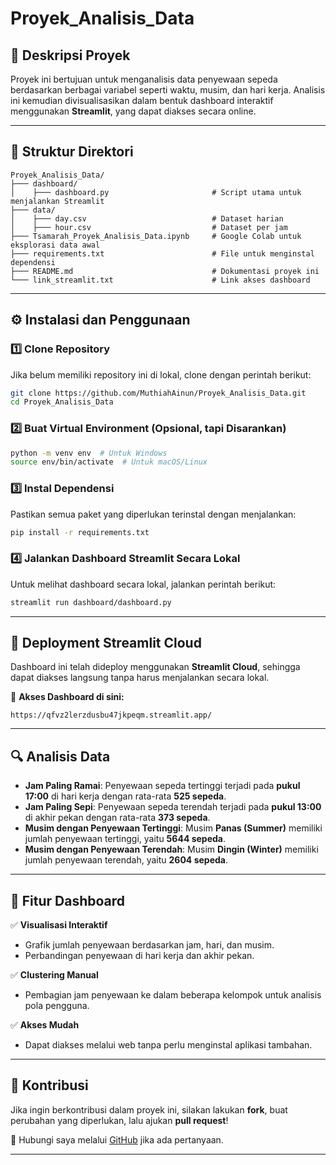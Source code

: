 # Proyek_Analisis_Data

## 📌 Deskripsi Proyek
Proyek ini bertujuan untuk menganalisis data penyewaan sepeda berdasarkan berbagai variabel seperti waktu, musim, dan hari kerja. Analisis ini kemudian divisualisasikan dalam bentuk dashboard interaktif menggunakan **Streamlit**, yang dapat diakses secara online.

---
## 📂 Struktur Direktori
```
Proyek_Analisis_Data/
├─── dashboard/
│    ├─── dashboard.py                       # Script utama untuk menjalankan Streamlit
├─── data/
│    ├─── day.csv                            # Dataset harian
│    ├─── hour.csv                           # Dataset per jam
├─── Tsamarah_Proyek_Analisis_Data.ipynb     # Google Colab untuk eksplorasi data awal
├─── requirements.txt                        # File untuk menginstal dependensi
├─── README.md                               # Dokumentasi proyek ini
└─── link_streamlit.txt                      # Link akses dashboard
```

---
## ⚙️ Instalasi dan Penggunaan

### 1️⃣ **Clone Repository**
Jika belum memiliki repository ini di lokal, clone dengan perintah berikut:
```sh
git clone https://github.com/MuthiahAinun/Proyek_Analisis_Data.git
cd Proyek_Analisis_Data
```

### 2️⃣ **Buat Virtual Environment (Opsional, tapi Disarankan)**
```sh
python -m venv env  # Untuk Windows
source env/bin/activate  # Untuk macOS/Linux
```

### 3️⃣ **Instal Dependensi**
Pastikan semua paket yang diperlukan terinstal dengan menjalankan:
```sh
pip install -r requirements.txt
```

### 4️⃣ **Jalankan Dashboard Streamlit Secara Lokal**
Untuk melihat dashboard secara lokal, jalankan perintah berikut:
```sh
streamlit run dashboard/dashboard.py
```

---
## 🚀 Deployment Streamlit Cloud
Dashboard ini telah dideploy menggunakan **Streamlit Cloud**, sehingga dapat diakses langsung tanpa harus menjalankan secara lokal.

🔗 **Akses Dashboard di sini:**
```
https://qfvz2lerzdusbu47jkpeqm.streamlit.app/
```

---
## 🔍 Analisis Data
- **Jam Paling Ramai**: Penyewaan sepeda tertinggi terjadi pada **pukul 17:00** di hari kerja dengan rata-rata **525 sepeda**.
- **Jam Paling Sepi**: Penyewaan sepeda terendah terjadi pada **pukul 13:00** di akhir pekan dengan rata-rata **373 sepeda**.
- **Musim dengan Penyewaan Tertinggi**: Musim **Panas (Summer)** memiliki jumlah penyewaan tertinggi, yaitu **5644 sepeda**.
- **Musim dengan Penyewaan Terendah**: Musim **Dingin (Winter)** memiliki jumlah penyewaan terendah, yaitu **2604 sepeda**.

---
## 🎯 Fitur Dashboard
✅ **Visualisasi Interaktif**
- Grafik jumlah penyewaan berdasarkan jam, hari, dan musim.
- Perbandingan penyewaan di hari kerja dan akhir pekan.

✅ **Clustering Manual**
- Pembagian jam penyewaan ke dalam beberapa kelompok untuk analisis pola pengguna.

✅ **Akses Mudah**
- Dapat diakses melalui web tanpa perlu menginstal aplikasi tambahan.

---
## 🤝 Kontribusi
Jika ingin berkontribusi dalam proyek ini, silakan lakukan **fork**, buat perubahan yang diperlukan, lalu ajukan **pull request**!

📧 Hubungi saya melalui [GitHub](https://github.com/MuthiahAinun) jika ada pertanyaan.

---

